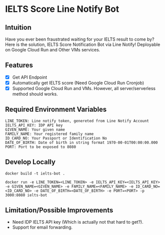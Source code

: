 # IELTS Score Line Notify Bot

## Intuition

Have you ever been fraustrated waiting for your IELTS result to come by? Here is the solution, IELTS Score Notification Bot via Line Notify! Deployable on Google Cloud Run and Other VMs services.

## Features

- [x] Get API Endpoint
- [x] Automatically get IELTS score (Need Google Cloud Run Cronjob)
- [x] Supported Google Cloud Run and VMs. However, all server/serverless method should works.

## Required Environment Variables

```
LINE_TOKEN: Line notify token, genereted from Line Notify Account
IELTS_API_KEY: IDP API key
GIVEN_NAME: Your given name
FAMILY_NAME: Your registered family name
ID_CARD_NO: Your Passport or Identification No
DATE_OF_BIRTH: Date of birth in string format 1970-00-01T00:00:00.000
PORT: Port to be exposed to 8080
```

## Develop Locally

`docker build -t ielts-bot .`

`docker run -e LINE_TOKEN=<LINE_TOKEN> -e IELTS_API_KEY=<IELTS_API_KEY> -e GIVEN_NAME=<GIVEN_NAME> -e FAMILY_NAME=<FAMILY_NAME> -e ID_CARD_NO=<ID_CARD_NO> -e DATE_OF_BIRTH=<DATE_OF_BIRTH> -e PORT=<PORT> -p 3000:8080 ielts-bot`

## Limitation/Possible Improvements

- Need IDP IELTS API key (Which is actually not that hard to get?).
- Support for email forwarding.
